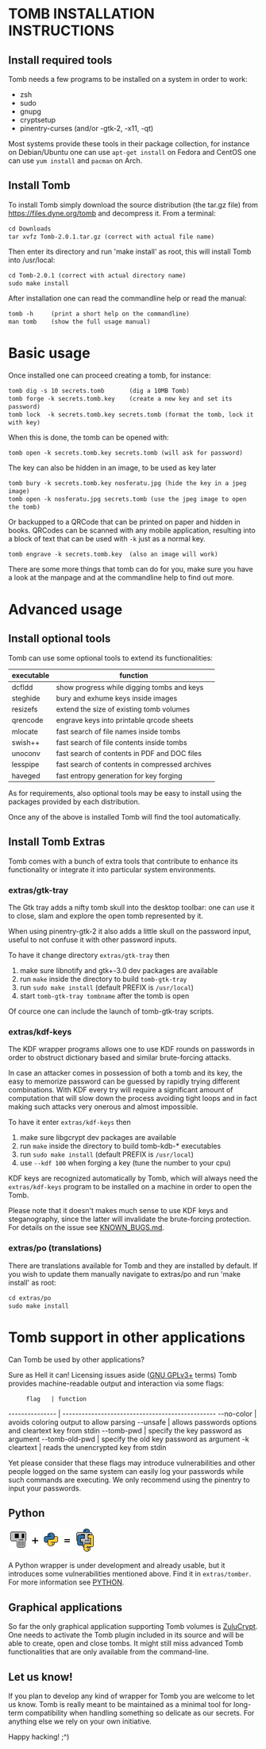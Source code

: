 # TOMB INSTALLATION INSTRUCTIONS

## Install required tools

Tomb needs a few programs to be installed on a system in order to work:

 * zsh
 * sudo
 * gnupg
 * cryptsetup
 * pinentry-curses (and/or -gtk-2, -x11, -qt)

Most systems provide these tools in their package collection, for
instance on Debian/Ubuntu one can use `apt-get install` on Fedora and
CentOS one can use `yum install` and `pacman` on Arch.

## Install Tomb

To install Tomb simply download the source distribution (the tar.gz file)
from https://files.dyne.org/tomb and decompress it. From a terminal:

    cd Downloads
    tar xvfz Tomb-2.0.1.tar.gz (correct with actual file name)

Then enter its directory and run 'make install' as root, this will install
Tomb into /usr/local:

    cd Tomb-2.0.1 (correct with actual directory name)
    sudo make install

After installation one can read the commandline help or read the manual:

    tomb -h     (print a short help on the commandline)
    man tomb    (show the full usage manual)

# Basic usage

Once installed one can proceed creating a tomb, for instance:

    tomb dig -s 10 secrets.tomb       (dig a 10MB Tomb)
    tomb forge -k secrets.tomb.key    (create a new key and set its password)
    tomb lock  -k secrets.tomb.key secrets.tomb (format the tomb, lock it with key)

When this is done, the tomb can be opened with:

    tomb open -k secrets.tomb.key secrets.tomb (will ask for password)

The key can also be hidden in an image, to be used as key later

    tomb bury -k secrets.tomb.key nosferatu.jpg (hide the key in a jpeg image)
    tomb open -k nosferatu.jpg secrets.tomb (use the jpeg image to open the tomb)

Or backupped to a QRCode that can be printed on paper and hidden in
books. QRCodes can be scanned with any mobile application, resulting
into a block of text that can be used with `-k` just as a normal key.

    tomb engrave -k secrets.tomb.key  (also an image will work)

There are some more things that tomb can do for you, make sure you
have a look at the manpage and at the commandline help to find out
more.

# Advanced usage

## Install optional tools

Tomb can use some optional tools to extend its functionalities:

executable | function
---------- | ---------------------------------------------------
  dcfldd   | show progress while digging tombs and keys
  steghide | bury and exhume keys inside images
  resizefs | extend the size of existing tomb volumes
  qrencode | engrave keys into printable qrcode sheets
  mlocate  | fast search of file names inside tombs
  swish++  | fast search of file contents inside tombs
  unoconv  | fast search of contents in PDF and DOC files
  lesspipe | fast search of contents in compressed archives
  haveged  | fast entropy generation for key forging

As for requirements, also optional tools may be easy to install using
the packages provided by each distribution.

Once any of the above is installed Tomb will find the tool automatically.

## Install Tomb Extras

Tomb comes with a bunch of extra tools that contribute to enhance its
functionality or integrate it into particular system environments.

### extras/gtk-tray

The Gtk tray adds a nifty tomb skull into the desktop toolbar: one can
use it to close, slam and explore the open tomb represented by it.

When using pinentry-gtk-2 it also adds a little skull on the password
input, useful to not confuse it with other password inputs.

To have it change directory `extras/gtk-tray` then

 1. make sure libnotify and gtk+-3.0 dev packages are available
 2. run `make` inside the directory to build `tomb-gtk-tray`
 3. run `sudo make install` (default PREFIX is `/usr/local`)
 4. start `tomb-gtk-tray tombname` after the tomb is open

Of cource one can include the launch of tomb-gtk-tray scripts.

### extras/kdf-keys

The KDF wrapper programs allows one to use KDF rounds on passwords in
order to obstruct dictionary based and similar brute-forcing attacks.

In case an attacker comes in possession of both a tomb and its key,
the easy to memorize password can be guessed by rapidly trying
different combinations. With KDF every try will require a significant
amount of computation that will slow down the process avoiding tight
loops and in fact making such attacks very onerous and almost
impossible.

To have it enter `extras/kdf-keys` then

 1. make sure libgcrypt dev packages are available
 2. run `make` inside the directory to build tomb-kdb-* executables
 3. run `sudo make install` (default PREFIX is `/usr/local`)
 4. use `--kdf 100` when forging a key (tune the number to your cpu)

KDF keys are recognized automatically by Tomb, which will always need
the `extras/kdf-keys` program to be installed on a machine in order to
open the Tomb.

Please note that it doesn't makes much sense to use KDF keys and
steganography, since the latter will invalidate the brute-forcing
protection. For details on the issue see [KNOWN_BUGS.md](KNOWN_BUGS).

### extras/po (translations)

There are translations available for Tomb and they are installed by
default. If you wish to update them manually navigate to extras/po
and run 'make install' as root:

    cd extras/po
    sudo make install

# Tomb support in other applications

Can Tomb be used by other applications?

Sure as Hell it can! Licensing issues aside ([GNU GPLv3+](COPYING)
terms) Tomb provides machine-readable output and interaction via some
flags:

         flag   | function
--------------- | ------------------------------------------------
 --no-color     | avoids coloring output to allow parsing
 --unsafe       | allows passwords options and cleartext key from stdin
 --tomb-pwd     | specify the key password as argument
 --tomb-old-pwd | specify the old key password as argument
 -k cleartext   | reads the unencrypted key from stdin

Yet please consider that these flags may introduce vulnerabilities and
other people logged on the same system can easily log your passwords
while such commands are executing.
We only recommend using the pinentry to input your passwords.

## Python

![](extras/images/python_for_tomb.png)

A Python wrapper is under development and already usable, but it
introduces some vulnerabilities mentioned above. Find it in
`extras/tomber`. For more information see [PYTHON](extras/PYTHON.md).

## Graphical applications

So far the only graphical application supporting Tomb volumes is
[ZuluCrypt](https://github.com/mhogomchungu/zuluCrypt). One needs to
activate the Tomb plugin included in its source and will be able to
create, open and close tombs. It might still miss advanced Tomb
functionalities that are only available from the command-line.

## Let us know!

If you plan to develop any kind of wrapper for Tomb you are welcome to
let us know. Tomb is really meant to be maintained as a minimal tool
for long-term compatibility when handling something so delicate as our
secrets. For anything else we rely on your own initiative.

Happy hacking! ;^)
